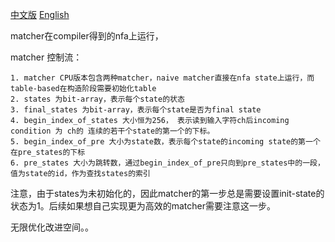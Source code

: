 [中文版](matcher-cn.md) [English](matcher.md)

matcher在compiler得到的nfa上运行，

matcher 控制流：

    1. matcher CPU版本包含两种matcher，naive matcher直接在nfa state上运行，而table-based在构造阶段需要初始化table
    2. states 为bit-array，表示每个state的状态
    3. final_states 为bit-array，表示每个state是否为final state
    4. begin_index_of_states 大小恒为256， 表示读到输入字符ch后incoming condition 为 ch的 连续的若干个state的第一个的下标。
    5. begin_index_of_pre 大小为state数，表示每个state的incoming state的第一个在pre_states的下标
    6. pre_states 大小为跳转数，通过begin_index_of_pre只向到pre_states中的一段，值为state的id，作为查找states的索引


注意，由于states为未初始化的，因此matcher的第一步总是需要设置init-state的状态为1。后续如果想自己实现更为高效的matcher需要注意这一步。


无限优化改进空间。。